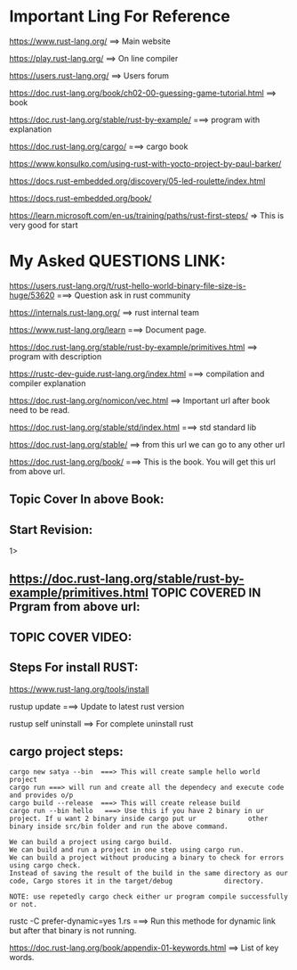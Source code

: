 # Important Ling For Reference
https://www.rust-lang.org/  ==> Main website

https://play.rust-lang.org/  ==> On line compiler

https://users.rust-lang.org/  ==> Users forum

https://doc.rust-lang.org/book/ch02-00-guessing-game-tutorial.html  ==> book

https://doc.rust-lang.org/stable/rust-by-example/  ===> program with explanation

https://doc.rust-lang.org/cargo/  ===> cargo book

https://www.konsulko.com/using-rust-with-yocto-project-by-paul-barker/

https://docs.rust-embedded.org/discovery/05-led-roulette/index.html

https://docs.rust-embedded.org/book/

https://learn.microsoft.com/en-us/training/paths/rust-first-steps/ => This is very good for start

# My Asked QUESTIONS LINK:

https://users.rust-lang.org/t/rust-hello-world-binary-file-size-is-huge/53620  ===> Question ask in rust community

https://internals.rust-lang.org/  ==> rust internal team

https://www.rust-lang.org/learn  ===> Document page.

https://doc.rust-lang.org/stable/rust-by-example/primitives.html  ==> program with description

https://rustc-dev-guide.rust-lang.org/index.html ===> compilation and compiler explanation

https://doc.rust-lang.org/nomicon/vec.html  ==> Important url after book need to be read.

https://doc.rust-lang.org/stable/std/index.html  ===> std standard lib

https://doc.rust-lang.org/stable/  ==> from this url we can go to any other url

https://doc.rust-lang.org/book/  ===> This is the book. You will get this url from above url.

Topic Cover In above Book:
---------------------------


Start Revision:
----------------
1> 

https://doc.rust-lang.org/stable/rust-by-example/primitives.html
TOPIC COVERED IN Prgram from above url:
-----------------------------------------

TOPIC COVER VIDEO:
-------------------

Steps For install RUST:
-----------------------
https://www.rust-lang.org/tools/install

rustup update  ===> Update to latest rust version

rustup self uninstall  ==> For complete uninstall rust

cargo project steps:
---------------------
    cargo new satya --bin  ===> This will create sample hello world project
    cargo run ===> will run and create all the dependecy and execute code and provides o/p
    cargo build --release  ===> This will create release build
    cargo run --bin hello   ===> Use this if you have 2 binary in ur project. If u want 2 binary inside cargo put ur             other binary inside src/bin folder and run the above command.

    We can build a project using cargo build.
    We can build and run a project in one step using cargo run.
    We can build a project without producing a binary to check for errors using cargo check.
    Instead of saving the result of the build in the same directory as our code, Cargo stores it in the target/debug             directory.

    NOTE: use repetedly cargo check either ur program compile successfully or not.

rustc -C prefer-dynamic=yes 1.rs  ===> Run this methode for dynamic link but after that binary is not running.

https://doc.rust-lang.org/book/appendix-01-keywords.html  ==> List of key words.


